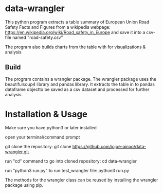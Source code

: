 # data-wrangler

This python program extracts a table summary of European Union Road Safety Facts and Figures
from a wikipedia webpage: https://en.wikipedia.org/wiki/Road_safety_in_Europe and save it into a csv-file named "road-safety.csv"

The program also builds charts from the table with for visualizations & analysis

## Build
The program contains a wrangler package. The wrangler package uses the beautifulsoup4 library and pandas library.
It extracts the table in to pandas dataframe objectto be saved as a csv dataset and processed for further analysis


# Installation & Usage
Make sure you have python3 or later installed

open your terminal/command prompt

git clone the repository: git clone https://github.com/jojoe-ainoo/data-wrangler.git

run "cd" command to go into cloned repository: cd data-wrangler

run "python3 run.py" to run test_wrangler file: python3 run.py

The methods for the wrangler class can be reused by installing the wrangler package using pip.


